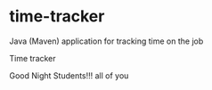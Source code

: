 # time-tracker
Java (Maven) application for tracking time on the job

Time tracker

Good Night Students!!!
all of you
